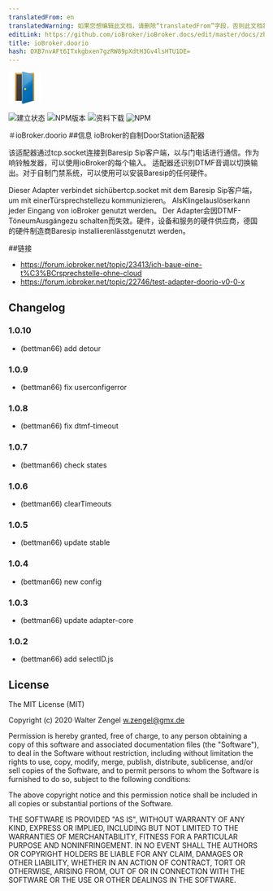 ```yaml
---
translatedFrom: en
translatedWarning: 如果您想编辑此文档，请删除“translatedFrom”字段，否则此文档将再次自动翻译
editLink: https://github.com/ioBroker/ioBroker.docs/edit/master/docs/zh-cn/adapterref/iobroker.doorio/README.md
title: ioBroker.doorio
hash: OXB7nvAFt6ITxkgbxen7gzRW89pXdtH3Gv4lsHTU1DE=
---
```

![商标](../../../en/adapterref/iobroker.doorio/admin/doorio.png)

![建立状态](https://travis-ci.org/Bettman66/ioBroker.doorio.svg?branch=master)
![NPM版本](http://img.shields.io/npm/v/iobroker.doorio.svg)
![资料下载](https://img.shields.io/npm/dm/iobroker.doorio.svg)
![NPM](https://nodei.co/npm/iobroker.doorio.png?downloads=true)

＃ioBroker.doorio
##信息
ioBroker的自制DoorStation适配器

该适配器通过tcp.socket连接到Baresip Sip客户端，以与门电话进行通信。作为响铃触发器，可以使用ioBroker的每个输入。
适配器还识别DTMF音调以切换输出。对于自制门禁系统，可以使用可以安装Baresip的任何硬件。

Dieser Adapter verbindet sichübertcp.socket mit dem Baresip Sip客户端，um mit einerTürsprechstellezu kommunizieren。 AlsKlingelauslöserkann jeder Eingang von ioBroker genutzt werden。 Der Adapter会因DTMF-TöneumAusgängezu schalten而失效。硬件，设备和服务的硬件供应商，德国的硬件制造商Baresip installierenlässtgenutzt werden。

##链接
* https://forum.iobroker.net/topic/23413/ich-baue-eine-t%C3%BCrsprechstelle-ohne-cloud
* https://forum.iobroker.net/topic/22746/test-adapter-doorio-v0-0-x

## Changelog
### 1.0.10
* (bettman66) add detour

### 1.0.9
* (bettman66) fix userconfigerror

### 1.0.8
* (bettman66) fix dtmf-timeout

### 1.0.7
* (bettman66) check states

### 1.0.6
* (bettman66) clearTimeouts

### 1.0.5
* (bettman66) update stable

### 1.0.4
* (bettman66) new config

### 1.0.3
* (bettman66) update adapter-core

### 1.0.2
* (bettman66) add selectID.js

## License
The MIT License (MIT)

Copyright (c) 2020 Walter Zengel <w.zengel@gmx.de>

Permission is hereby granted, free of charge, to any person obtaining a copy
of this software and associated documentation files (the "Software"), to deal
in the Software without restriction, including without limitation the rights
to use, copy, modify, merge, publish, distribute, sublicense, and/or sell
copies of the Software, and to permit persons to whom the Software is
furnished to do so, subject to the following conditions:

The above copyright notice and this permission notice shall be included in
all copies or substantial portions of the Software.

THE SOFTWARE IS PROVIDED "AS IS", WITHOUT WARRANTY OF ANY KIND, EXPRESS OR
IMPLIED, INCLUDING BUT NOT LIMITED TO THE WARRANTIES OF MERCHANTABILITY,
FITNESS FOR A PARTICULAR PURPOSE AND NONINFRINGEMENT. IN NO EVENT SHALL THE
AUTHORS OR COPYRIGHT HOLDERS BE LIABLE FOR ANY CLAIM, DAMAGES OR OTHER
LIABILITY, WHETHER IN AN ACTION OF CONTRACT, TORT OR OTHERWISE, ARISING FROM,
OUT OF OR IN CONNECTION WITH THE SOFTWARE OR THE USE OR OTHER DEALINGS IN
THE SOFTWARE.